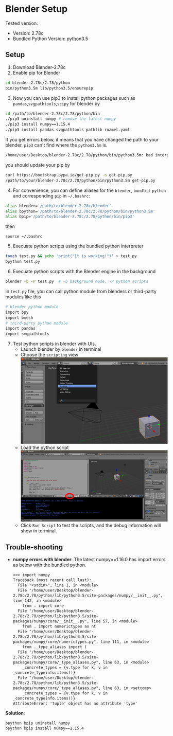 # Blender Setup
Tested version:
* Version: 2.78c
* Bundled Python Version: python3.5

## Setup
1. Download Blender-2.78c
2. Enable pip for Blender
  ```bash
  cd blender-2.78c/2.78/python
  bin/python3.5m lib/python3.5/ensurepip
  ```
3. Now you can use pip3 to install python packages such as `pandas`,`svgpathtools`,`scipy` for blender by
  ```bash
  cd /path/to/blender-2.78c/2.78/python/bin
  ./pip3 uninstall numpy # remove the latest numpy
  ./pip3 install numpy==1.15.4
  ./pip3 install pandas svgpathtools pathlib ruamel.yaml
  ```
  If you get errors below, it means that you have changed the path to your blender. `pip3` can't find where the `python3.5m` is.
  ```bash
 /home/user/Desktop/blender-2.78c/2.78/python/bin/python3.5m: bad interpreter: No such file or directory
  ```
  you should update your pip by
  ```bash
  curl https://bootstrap.pypa.io/get-pip.py -o get-pip.py
  /path/to/your/blender-2.78c/2.78/python/bin/python3.5m get-pip.py
  ```
4. For convenience, you can define aliases for the `blender`, `bundled python` and corresponding `pip` in `~/.bashrc`:
  ```bash
  alias blender='/path/to/blender-2.78c/blender'
  alias bpython='/path/to/blender-2.78c/2.78/python/bin/python3.5m'
  alias bpip='/path/to/blender-2.78c/2.78/python/bin/pip3'
  ```
  then
  ```
  source ~/.bashrc
  ```
5. Execuate python scripts using the bundled python interpreter
  ```bash
  touch test.py && echo 'print("It is working!")' > test.py
  bpython test.py
  ```
6. Execuate python scripts with the Blender engine in the background
  ```bash
  blender -b -P test.py  # -b background mode, -P python scripts
  ```
  In `test.py` file, you can call python module from blenders or third-party modules like this
  ```bash
  # blender python module
  import bpy
  import bmesh
  # third-party python module
  import pandas
  import svgpathtools
  ```
7. Test python scripts in blender with UIs.
    * Launch blender by `blender` in terminal
    * Choose the `scripting` view
    ![](images/view_selection.png)
    * Load the python script
    ![](images/load_script.png)
    * Click `Run Script` to test the scripts, and the debug information will show in terminal.

## Trouble-shooting
* **numpy errors with blender**:
  The latest numpy==1.16.0 has import errors as below with the bundled python.
  ```
  >>> import numpy
  Traceback (most recent call last):
    File "<stdin>", line 1, in <module>
    File "/home/user/Desktop/blender-2.78c/2.78/python/lib/python3.5/site-packages/numpy/__init__.py", line 142, in <module>
      from . import core
    File "/home/user/Desktop/blender-2.78c/2.78/python/lib/python3.5/site-packages/numpy/core/__init__.py", line 57, in <module>
      from . import numerictypes as nt
    File "/home/user/Desktop/blender-2.78c/2.78/python/lib/python3.5/site-packages/numpy/core/numerictypes.py", line 111, in <module>
      from ._type_aliases import (
    File "/home/user/Desktop/blender-2.78c/2.78/python/lib/python3.5/site-packages/numpy/core/_type_aliases.py", line 63, in <module>
      _concrete_types = {v.type for k, v in _concrete_typeinfo.items()}
    File "/home/user/Desktop/blender-2.78c/2.78/python/lib/python3.5/site-packages/numpy/core/_type_aliases.py", line 63, in <setcomp>
      _concrete_types = {v.type for k, v in _concrete_typeinfo.items()}
  AttributeError: 'tuple' object has no attribute 'type'
  ```
**Solution**:
```
bpython bpip uninstall numpy
bpython bpip install numpy==1.15.4
```
